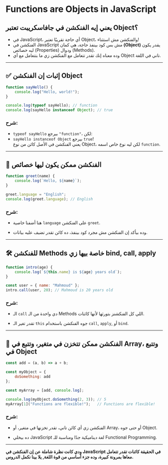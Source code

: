 # Functions are Objects in JavaScript

## يعني إيه الفنكشن في جافاسكريبت تعتبر Object؟

- في JavaScript، أي حاجة تقريبًا تعتبر Object، والفنكشن مش استثناء!
- الفنكشن في JavaScript مش بس كود بينفذ حاجة، هي كمان **(Object)** يقدر يكون ليه خصائص (Properties) ودوال (Methods).
- وده معناه إنك تقدر تتعامل مع الفنكشن زي ما بتتعامل مع أي Object تاني في اللغة.

---

## ✅ إثبات إن الفنكشن Object

```js
function sayHello() {
	console.log("Hello, world!");
}

console.log(typeof sayHello); // function
console.log(sayHello instanceof Object); // true
```

### شرح:

- `typeof sayHello`
	بيرجع `"function"`، لكن:
- `sayHello instanceof Object`
	بيرجع `true`!  
    يعني الفنكشن في الأصل كائن من نوع Object، لكن ليه نوع خاص اسمه `function`.
    

---

## 🧠 الفنكشن ممكن يكون ليها خصائص

```js
function greet(name) {
	console.log(`Hello, ${name}`);
}

greet.language = "English";
console.log(greet.language); // English
```

### شرح:

- هنا أضفنا خاصية `language` على الفنكشن `greet`.
    
- وده بيأكد إن الفنكشن مش مجرد كود بينفذ، ده كائن تقدر تضيف عليه بيانات.
    

---

## 🛠 للفنكشن Methods خاصة بيها زي bind, call, apply

```js
function intro(age) {
	console.log(`${this.name} is ${age} years old`);
}

const user = { name: "Mahmoud" };
intro.call(user, 20); // Mahmoud is 20 years old
```

### شرح:

- الـ `call` دي واحدة من الـ Methods اللي كل الفنكشنز بتورثها لأنها كائنات.
    
- تقدر تغير الـ `this` جوه الفنكشن باستخدام `call`, `apply`, أو `bind`.
    

---

## 🧪 الفنكشن ممكن تتخزن في متغير، وتتبع في Array، وتتبع في Object

```js
const add = (a, b) => a + b;

const myObject = {
	doSomething: add
};

const myArray = [add, console.log];

console.log(myObject.doSomething(2, 3)); // 5
myArray[1]("Functions are flexible!");   // Functions are flexible!
```

### شرح:

- الفنكشن زي أي كائن تاني، تقدر تخزنها في متغير، أو Array، أو حتى جوه Object.
    
- ده بيخلي JavaScript لغة ديناميكية جدًا ومناسبة للـ Functional Programming.
    

---

**ودي كانت نظرة شاملة عن إن الفنكشن في JavaScript في الحقيقة كائنات تقدر تتعامل معاها بمرونة كبيرة، وده جزء أساسي من قوة اللغة, يلا بينا نكمل الدروس.**